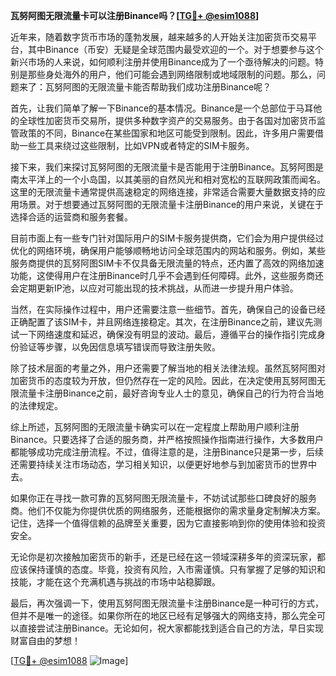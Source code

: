 **瓦努阿图无限流量卡可以注册Binance吗？[[TG💪+ @esim1088](https://t.me/s/esim1088)]**

近年来，随着数字货币市场的蓬勃发展，越来越多的人开始关注加密货币交易平台，其中Binance（币安）无疑是全球范围内最受欢迎的一个。对于想要参与这个新兴市场的人来说，如何顺利注册并使用Binance成为了一个亟待解决的问题。特别是那些身处海外的用户，他们可能会遇到网络限制或地域限制的问题。那么，问题来了：瓦努阿图的无限流量卡能否帮助我们成功注册Binance呢？

首先，让我们简单了解一下Binance的基本情况。Binance是一个总部位于马耳他的全球性加密货币交易所，提供多种数字资产的交易服务。由于各国对加密货币监管政策的不同，Binance在某些国家和地区可能受到限制。因此，许多用户需要借助一些工具来绕过这些限制，比如VPN或者特定的SIM卡服务。

接下来，我们来探讨瓦努阿图的无限流量卡是否能用于注册Binance。瓦努阿图是南太平洋上的一个小岛国，以其美丽的自然风光和相对宽松的互联网政策而闻名。这里的无限流量卡通常提供高速稳定的网络连接，非常适合需要大量数据支持的应用场景。对于想要通过瓦努阿图的无限流量卡注册Binance的用户来说，关键在于选择合适的运营商和服务套餐。

目前市面上有一些专门针对国际用户的SIM卡服务提供商，它们会为用户提供经过优化的网络环境，确保用户能够顺畅地访问全球范围内的网站和服务。例如，某些服务商提供的瓦努阿图SIM卡不仅具备无限流量的特点，还内置了高效的网络加速功能，这使得用户在注册Binance时几乎不会遇到任何障碍。此外，这些服务商还会定期更新IP池，以应对可能出现的技术挑战，从而进一步提升用户体验。

当然，在实际操作过程中，用户还需要注意一些细节。首先，确保自己的设备已经正确配置了该SIM卡，并且网络连接稳定。其次，在注册Binance之前，建议先测试一下网络速度和延迟，确保没有明显的波动。最后，遵循平台的操作指引完成身份验证等步骤，以免因信息填写错误而导致注册失败。

除了技术层面的考量之外，用户还需要了解当地的相关法律法规。虽然瓦努阿图对加密货币的态度较为开放，但仍然存在一定的风险。因此，在决定使用瓦努阿图无限流量卡注册Binance之前，最好咨询专业人士的意见，确保自己的行为符合当地的法律规定。

综上所述，瓦努阿图的无限流量卡确实可以在一定程度上帮助用户顺利注册Binance。只要选择了合适的服务商，并严格按照操作指南进行操作，大多数用户都能够成功完成注册流程。不过，值得注意的是，注册Binance只是第一步，后续还需要持续关注市场动态，学习相关知识，以便更好地参与到加密货币的世界中去。

如果你正在寻找一款可靠的瓦努阿图无限流量卡，不妨试试那些口碑良好的服务商。他们不仅能为你提供优质的网络服务，还能根据你的需求量身定制解决方案。记住，选择一个值得信赖的品牌至关重要，因为它直接影响到你的使用体验和投资安全。

无论你是初次接触加密货币的新手，还是已经在这一领域深耕多年的资深玩家，都应该保持谨慎的态度。毕竟，投资有风险，入市需谨慎。只有掌握了足够的知识和技能，才能在这个充满机遇与挑战的市场中站稳脚跟。

最后，再次强调一下，使用瓦努阿图无限流量卡注册Binance是一种可行的方式，但并不是唯一的途径。如果你所在的地区已经有足够强大的网络支持，那么完全可以直接尝试注册Binance。无论如何，祝大家都能找到适合自己的方法，早日实现财富自由的梦想！

[[TG💪+ @esim1088](https://t.me/s/esim1088) ![Image](https://i.postimg.cc/4NQfJmqS/Snipaste-2025-05-13-00-14-12.png)]